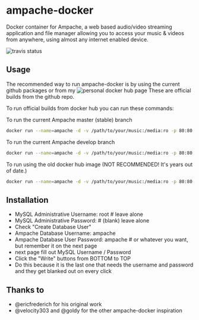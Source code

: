 # ampache-docker

Docker container for Ampache, a web based audio/video streaming application and file manager allowing you to access your music & videos from anywhere, using almost any internet enabled device.

![travis status](https://travis-ci.org/arielelkin/ampache-docker.svg?branch=master)

## Usage

The recommended way to run ampache-docker is by using the current github packages or from my ![personal docker hub page](https://hub.docker.com/repository/docker/lachlan00/ampache) These are official builds from the github repo.

To run official builds from docker hub you can run these commands:

To run the current Ampache master (stable) branch
```bash
docker run --name=ampache -d -v /path/to/your/music:/media:ro -p 80:80 lachlan00/ampache:latest
```

To run the current Ampache develop branch
```bash
docker run --name=ampache -d -v /path/to/your/music:/media:ro -p 80:80 lachlan00/ampache:develop
```

To run using the old docker hub image (NOT RECOMMENDED! It's years out of date.)
```bash
docker run --name=ampache -d -v /path/to/your/music:/media:ro -p 80:80 ampache/ampache
```

## Installation
- MySQL Administrative Username: root # leave alone
- MySQL Administrative Password:      # (blank) leave alone
- Check "Create Database User"
- Ampache Database Username: ampache
- Ampache Database User Password: ampache # or whatever you want, but remember it on the next page
- next page fill out MySQL Username / Password
- Click the "Write" buttons from BOTTOM to TOP
- Do this because it is the last one that needs the username and password and they get blanked out on every click

## Thanks to
- @ericfrederich for his original work
- @velocity303 and @goldy for the other ampache-docker inspiration
